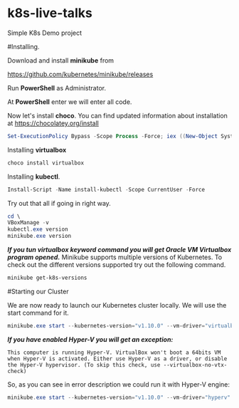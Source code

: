 # k8s-live-talks
Simple K8s Demo project

#Installing.

Download and install **minikube** from 

<https://github.com/kubernetes/minikube/releases>


Run **PowerShell** as Administrator.

At **PowerShell** enter we will enter all code.


Now let's install **choco**.
You can find updated information about installation at <https://chocolatey.org/install>
```powershell
Set-ExecutionPolicy Bypass -Scope Process -Force; iex ((New-Object System.Net.WebClient).DownloadString('https://chocolatey.org/install.ps1'))
```
Installing **virtualbox**
```powershell
choco install virtualbox
```
Installing **kubectl**.
```powershell
Install-Script -Name install-kubectl -Scope CurrentUser -Force 
```
Try out that all if going in right way.
```powershell
cd \
VBoxManage -v
kubectl.exe version
minikube.exe version
```
**_If you tun virtualbox keyword command you will get Oracle VM Virtualbox program opened._**
Minikube supports multiple versions of Kubernetes. To check out the different versions supported try out the following command.
```powershell
minikube get-k8s-versions
```
#Starting our Cluster

We are now ready to launch our Kubernetes cluster locally. We will use the start command for it.  
```powershell
minikube.exe start --kubernetes-version="v1.10.0" --vm-driver="virtualbox" --alsologtostderr
```

**_If you have enabled Hyper-V you will get an exception:_**
```
This computer is running Hyper-V. VirtualBox won't boot a 64bits VM when Hyper-V is activated. Either use Hyper-V as a driver, or disable the Hyper-V hypervisor. (To skip this check, use --virtualbox-no-vtx-check)
```
So, as you can see in error description we could run it with Hyper-V engine:
```powershell
minikube.exe start --kubernetes-version="v1.10.0" --vm-driver="hyperv" --alsologtostderr
```
